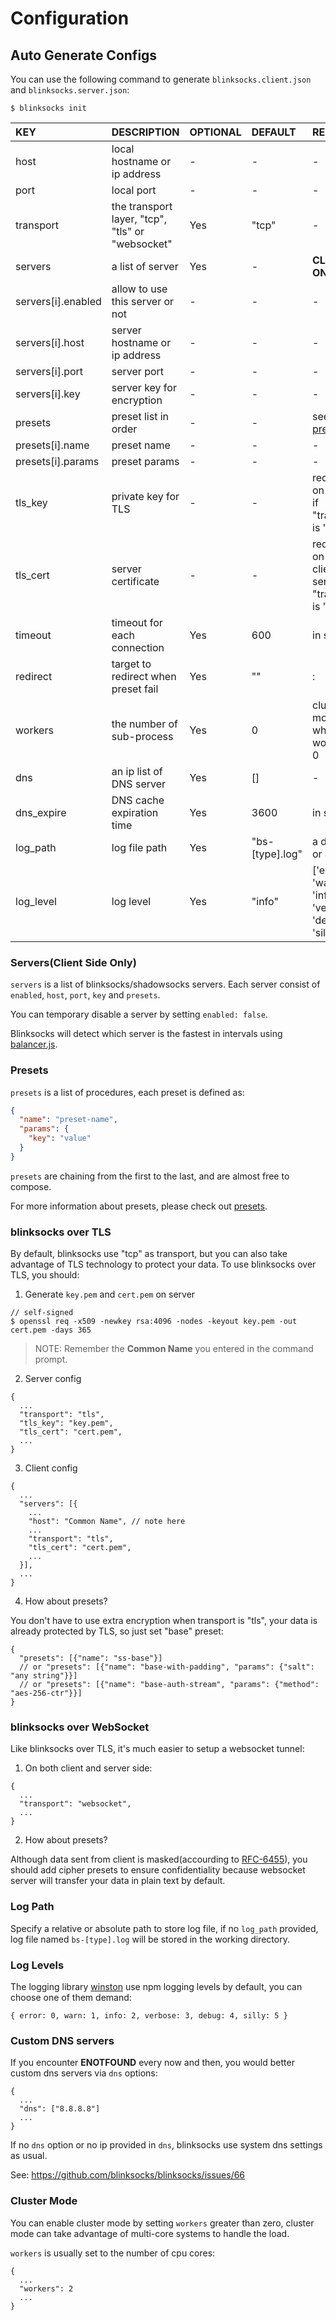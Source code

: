 # Configuration

## Auto Generate Configs

You can use the following command to generate `blinksocks.client.json` and `blinksocks.server.json`:

```
$ blinksocks init
```

|        KEY         |                   DESCRIPTION                    | OPTIONAL |     DEFAULT     |                          REMARKS                           |
| :----------------- | :----------------------------------------------- | :------- | :-------------- | :--------------------------------------------------------- |
| host               | local hostname or ip address                     | -        | -               | -                                                          |
| port               | local port                                       | -        | -               | -                                                          |
| transport          | the transport layer, "tcp", "tls" or "websocket" | Yes      | "tcp"           | -                                                          |
| servers            | a list of server                                 | Yes      | -               | **CLIENT ONLY**                                            |
| servers[i].enabled | allow to use this server or not                  | -        | -               | -                                                          |
| servers[i].host    | server hostname or ip address                    | -        | -               | -                                                          |
| servers[i].port    | server port                                      | -        | -               | -                                                          |
| servers[i].key     | server key for encryption                        | -        | -               | -                                                          |
| presets            | preset list in order                             | -        | -               | see [presets]                                              |
| presets[i].name    | preset name                                      | -        | -               | -                                                          |
| presets[i].params  | preset params                                    | -        | -               | -                                                          |
| tls_key            | private key for TLS                              | -        | -               | required on server if "transport" is "tls"                 |
| tls_cert           | server certificate                               | -        | -               | required on both client and server if "transport" is "tls" |
| timeout            | timeout for each connection                      | Yes      | 600             | in seconds                                                 |
| redirect           | target to redirect when preset fail              | Yes      | ""              | <host or ip>:<port>                                        |
| workers            | the number of sub-process                        | Yes      | 0               | cluster mode when workers > 0                              |
| dns                | an ip list of DNS server                         | Yes      | []              | -                                                          |
| dns_expire         | DNS cache expiration time                        | Yes      | 3600            | in seconds                                                 |
| log_path           | log file path                                    | Yes      | "bs-[type].log" | a directory or a file                                      |
| log_level          | log level                                        | Yes      | "info"          | ['error', 'warn', 'info', 'verbose', 'debug', 'silly']     |

### Servers(Client Side Only)

`servers` is a list of blinksocks/shadowsocks servers. Each server consist of `enabled`, `host`, `port`, `key` and `presets`.

You can temporary disable a server by setting `enabled: false`.

Blinksocks will detect which server is the fastest in intervals using [balancer.js].

### Presets

`presets` is a list of procedures, each preset is defined as:

```json
{
  "name": "preset-name",
  "params": {
    "key": "value"
  }
}
```

`presets` are chaining from the first to the last, and are almost free to compose.

For more information about presets, please check out [presets].

### blinksocks over TLS

By default, blinksocks use "tcp" as transport, but you can also take advantage of TLS technology to protect your data. To use blinksocks over TLS, you should:

1. Generate `key.pem` and `cert.pem` on server

```
// self-signed
$ openssl req -x509 -newkey rsa:4096 -nodes -keyout key.pem -out cert.pem -days 365
```

> NOTE: Remember the **Common Name** you entered in the command prompt.

2. Server config

```
{
  ...
  "transport": "tls",
  "tls_key": "key.pem",
  "tls_cert": "cert.pem",
  ...
}
```

3. Client config

```
{
  ...
  "servers": [{
    ...
    "host": "Common Name", // note here
    ...
    "transport": "tls",
    "tls_cert": "cert.pem",
    ...
  }],
  ...
}
```

4. How about presets?

You don't have to use extra encryption when transport is "tls", your data is already protected by TLS, so just set "base" preset:

```
{
  "presets": [{"name": "ss-base"}]
  // or "presets": [{"name": "base-with-padding", "params": {"salt": "any string"}}]
  // or "presets": [{"name": "base-auth-stream", "params": {"method": "aes-256-ctr"}}]
}
```

### blinksocks over WebSocket

Like blinksocks over TLS, it's much easier to setup a websocket tunnel:

1. On both client and server side:

```
{
  ...
  "transport": "websocket",
  ...
}
```

2. How about presets?

Although data sent from client is masked(accourding to [RFC-6455]), you should add cipher presets to ensure confidentiality because websocket server will transfer your data in plain text by default.

### Log Path

Specify a relative or absolute path to store log file, if no `log_path` provided, log file named `bs-[type].log` will be stored in the working directory.

### Log Levels

The logging library [winston] use npm logging levels by default, you can choose one of them demand:

```
{ error: 0, warn: 1, info: 2, verbose: 3, debug: 4, silly: 5 }
```

### Custom DNS servers

If you encounter **ENOTFOUND** every now and then, you would better custom dns servers via `dns` options:

```
{
  ...
  "dns": ["8.8.8.8"]
  ...
}
```

If no `dns` option or no ip provided in `dns`, blinksocks use system dns settings as usual.

See: https://github.com/blinksocks/blinksocks/issues/66

### Cluster Mode

You can enable cluster mode by setting `workers` greater than zero, cluster mode can take advantage of multi-core systems to handle the load.

`workers` is usually set to the number of cpu cores:

```
{
  ...
  "workers": 2
  ...
}
```

[balancer.js]: ../../src/core/balancer.js
[presets]: ../presets
[winston]: https://github.com/winstonjs/winston
[RFC-6455]: https://tools.ietf.org/html/rfc6455